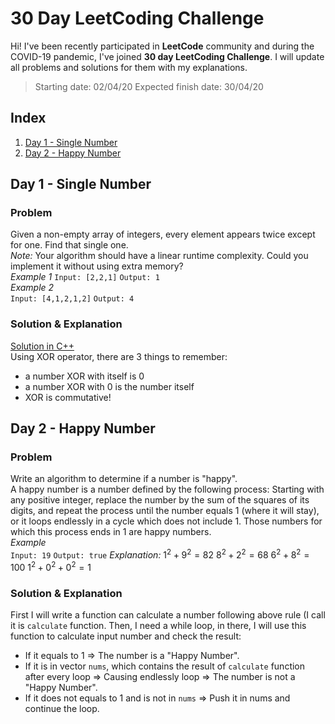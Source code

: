 
# 30 Day LeetCoding Challenge
Hi! I've been recently participated in **LeetCode** community and during the COVID-19 pandemic, I've joined **30 day LeetCoding Challenge**. I will update all problems and solutions for them with my explanations.
> Starting date: 02/04/20
> Expected finish date: 30/04/20
## Index
1. [Day 1 - Single Number](#day1)
2. [Day 2 - Happy Number](#day2)

## Day 1 - Single Number<a name="day1"></a>

### Problem
Given a non-empty array of integers, every element appears twice except for one. Find that single one.<br />
*Note:*
Your algorithm should have a linear runtime complexity. Could you implement it without using extra memory?<br />
*Example 1*
	`Input: [2,2,1]`
	`Output: 1`  
*Example 2*  
	`Input: [4,1,2,1,2]`
	`Output: 4`
### Solution & Explanation
[Solution in C++](https://github.com/hungdodang/cp-code/blob/master/30-Day%20LeetCoding%20Challenge/Day%201%20-%20Single%20Number.cpp) <br />
Using XOR operator, there are 3 things to remember:
- a number XOR with itself is 0
- a number XOR with 0 is the number itself
- XOR is commutative!
## Day 2 - Happy Number<a name="day2"></a>
### Problem
Write an algorithm to determine if a number is "happy".<br />
A happy number is a number defined by the following process: Starting with any positive integer, replace the number by the sum of the squares of its digits, and repeat the process until the number equals 1 (where it will stay), or it loops endlessly in a cycle which does not include 1. Those numbers for which this process ends in 1 are happy numbers.<br />
*Example*  
`Input: 19`
`Output: true`
*Explanation:* 
$1^2 + 9^2 = 82$
$8^2 + 2^2 = 68$
$6^2 + 8^2 = 100$
$1^2 + 0^2 + 0^2 = 1$
### Solution & Explanation
First I will write a function can calculate a number following above rule (I call it is `calculate` function. Then, I need a while loop, in there, I will use this function to calculate input number and check the result:
- If it equals to 1 => The number is a "Happy Number".
- If it is in vector `nums`, which contains the result of `calculate` function after every loop => Causing endlessly loop => The number is not a "Happy Number".
- If it does not equals to 1 and is not in `nums` => Push it in nums and continue the loop.
